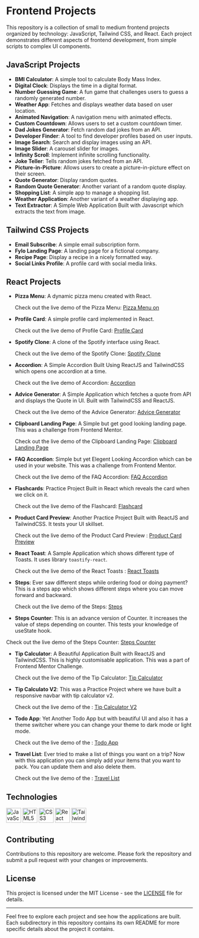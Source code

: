 # Frontend Projects

This repository is a collection of small to medium frontend projects organized by technology: JavaScript, Tailwind CSS, and React. Each project demonstrates different aspects of frontend development, from simple scripts to complex UI components.

## JavaScript Projects

- **BMI Calculator**: A simple tool to calculate Body Mass Index.
- **Digital Clock**: Displays the time in a digital format.
- **Number Guessing Game**: A fun game that challenges users to guess a randomly generated number.
- **Weather App**: Fetches and displays weather data based on user location.
- **Animated Navigation**: A navigation menu with animated effects.
- **Custom Countdown**: Allows users to set a custom countdown timer.
- **Dad Jokes Generator**: Fetch random dad jokes from an API.
- **Developer Finder**: A tool to find developer profiles based on user inputs.
- **Image Search**: Search and display images using an API.
- **Image Slider**: A carousel slider for images.
- **Infinity Scroll**: Implement infinite scrolling functionality.
- **Joke Teller**: Tells random jokes fetched from an API.
- **Picture-in-Picture**: Allows users to create a picture-in-picture effect on their screen.
- **Quote Generator**: Display random quotes.
- **Random Quote Generator**: Another variant of a random quote display.
- **Shopping List**: A simple app to manage a shopping list.
- **Weather Application**: Another variant of a weather displaying app.
- **Text Extractor**: A Simple Web Application Built with Javascript which extracts the text from image.

## Tailwind CSS Projects

- **Email Subscribe**: A simple email subscription form.
- **Fylo Landing Page**: A landing page for a fictional company.
- **Recipe Page**: Display a recipe in a nicely formatted way.
- **Social Links Profile**: A profile card with social media links.

## React Projects

- **Pizza Menu**: A dynamic pizza menu created with React.

  Check out the live demo of the Pizza Menu: [Pizza Menu on](https://pizza-menu-three-eta.vercel.app/)

- **Profile Card**: A simple profile card implemented in React.

  Check out the live demo of Profile Card: [Profile Card](https://profile-card-v2-ten.vercel.app/)

- **Spotify Clone**: A clone of the Spotify interface using React.

  Check out the live demo of the Spotify Clone: [Spotify Clone](https://spotify-clone-plum-sigma.vercel.app/)

- **Accordion**: A Simple Accordion Built Using ReactJS and TailwindCSS which opens one accordion at a time.

  Check out the live demo of Accordion: [Accordion](https://accordion-teal.vercel.app/)

- **Advice Generator**: A Simple Application which fetches a quote from API and displays the Quote in UI. Built with TailwindCSS and ReactJS.

  Check out the live demo of the Advice Generator: [Advice Generator](https://advice-generator-three-phi.vercel.app/)

- **Clipboard Landing Page**: A Simple but get good looking landing page. This was a challenge from Frontend Mentor.

  Check out the live demo of the Clipboard Landing Page: [Clipboard Landing Page](https://clipboard-landing-page-v2-jade.vercel.app/)

- **FAQ Accordion**: Simple but yet Elegent Looking Accordion which can be used in your website. This was a challenge from Frontend Mentor.

  Check out the live demo of the FAQ Accordion: [FAQ Accordion](https://faq-accordion-ten-sage.vercel.app/)

- **Flashcards**: Practice Project Built in React which reveals the card when we click on it.

  Check out the live demo of the Flashcard: [Flashcard](https://flashcards-nu-tawny.vercel.app/)

- **Product Card Preview**: Another Practice Project Built with ReactJS and TailwindCSS. It tests your UI skillset.

  Check out the live demo of the Product Card Preview : [Product Card Preview](https://product-card-preview-dun.vercel.app/)

- **React Toast**: A Sample Application which shows different type of Toasts. It uses library `toastify-react`.

  Check out the live demo of the React Toasts : [React Toasts](https://react-toast-eight.vercel.app/)

- **Steps**: Ever saw different steps while ordering food or doing payment? This is a steps app which shows different steps where you can move forward and backward.

  Check out the live demo of the Steps: [Steps](https://steps-ochre.vercel.app/)

- **Steps Counter**: This is an advance version of Counter. It increases the value of steps depending on counter. This tests your knowledge of useState hook.

Check out the live demo of the Steps Counter: [Steps Counter](https://steps-counter-pi.vercel.app/)

- **Tip Calculator**: A Beautiful Application Built with ReactJS and TailwindCSS. This is highly customisable application. This was a part of Frontend Mentor Challenge.

  Check out the live demo of the Tip Calculator: [Tip Calculator](https://tip-calculator-jet-omega.vercel.app/)

- **Tip Calculato V2**: This was a Practice Project where we have built a responsive navbar with tip calculator v2.

  Check out the live demo of the : [Tip Calculator V2](https://tip-calculator-v2.vercel.app/)

- **Todo App**: Yet Another Todo App but with beautiful UI and also it has a theme switcher where you can change your theme to dark mode or light mode.

  Check out the live demo of the : [Todo App](https://todo-app-three-virid-44.vercel.app/)

- **Travel List**: Ever tried to make a list of things you want on a trip? Now with this application you can simply add your items that you want to pack. You can update them and also delete them.

  Check out the live demo of the : [Travel List](https://travel-technical.vercel.app/)

## Technologies

<p>
  <img src="https://cdn.jsdelivr.net/gh/devicons/devicon/icons/javascript/javascript-original.svg" alt="JavaScript" width="40" height="40"/>
  <img src="https://cdn.jsdelivr.net/gh/devicons/devicon/icons/html5/html5-original.svg" alt="HTML5" width="40" height="40"/>
  <img src="https://cdn.jsdelivr.net/gh/devicons/devicon/icons/css3/css3-original.svg" alt="CSS3" width="40" height="40"/>
   <img src="https://cdn.jsdelivr.net/gh/devicons/devicon/icons/react/react-original.svg" alt="React" width="40" height="40"/>
     <img src="https://camo.githubusercontent.com/8e0ea9c26cfb8ca39b5ea1e808bb34c7711f1cca03f7fedc071c80c14bc21d76/68747470733a2f2f736b696c6c69636f6e732e6465762f69636f6e733f693d7461696c77696e64637373" alt="Tailwind CSS" width="40" height="40"/>
</p>

## Contributing

Contributions to this repository are welcome. Please fork the repository and submit a pull request with your changes or improvements.

## License

This project is licensed under the MIT License - see the [LICENSE](LICENSE) file for details.

---

Feel free to explore each project and see how the applications are built. Each subdirectory in this repository contains its own README for more specific details about the project it contains.

